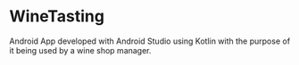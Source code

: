 # WineTasting

Android App developed with Android Studio using Kotlin with the purpose of it being used by a wine shop manager.
